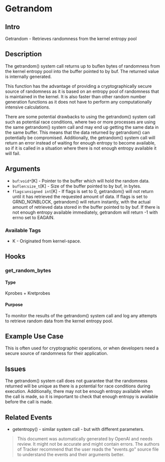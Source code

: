 
# Getrandom

## Intro
Getrandom - Retrieves randomness from the kernel entropy pool

## Description
The getrandom() system call returns up to buflen bytes of randomness from the kernel entropy pool into the buffer pointed to by buf. The returned value is internally generated.

This function has the advantage of providing a cryptographically secure source of randomness as it is based on an entropy pool of randomness that is maintained in the kernel. It is also faster than other random number generation functions as it does not have to perform any computationally intensive calculations. 

There are some potential drawbacks to using the getrandom() system call such as potential race conditions, where two or more processes are using the same getrandom() system call and may end up getting the same data in the same buffer. This means that the data returned by getrandom() can potentially be compromised. Additionally, the getrandom() system call will return an error instead of waiting for enough entropy to become available, so if it is called in a situation where there is not enough entropy available it will fail.

## Arguments
* `buf`:`void*`[K] - Pointer to the buffer which will hold the random data.
* `buflen`:`size_t`[K] - Size of the buffer pointed to by buf, in bytes.
* `flags`:`unsigned int`[K] - If flags is set to 0, getrandom() will not return until it has retrieved the requested amount of data. If flags is set to GRND_NONBLOCK, getrandom() will return instantly, with the actual amount of retrieved data stored in the buffer pointed to by buf. If there is not enough entropy available immediately, getrandom will return -1 with errno set to EAGAIN.

### Available Tags
* K - Originated from kernel-space.

## Hooks
### get_random_bytes
#### Type
Kprobes + Kretprobes
#### Purpose
To monitor the results of the getrandom() system call and log any attempts to retrieve random data from the kernel entropy pool.

## Example Use Case
This is often used for cryptographic operations, or when developers need a secure source of randomness for their application.

## Issues
The getrandom() system call does not guarantee that the randomness returned will be unique as there is a potential for race conditions during execution. Additionally, there may not be enough entropy available when the call is made, so it is important to check that enough entropy is available before the call is made.

## Related Events
* getentropy() - similar system call - but with different parameters.

> This document was automatically generated by OpenAI and needs review. It might
> not be accurate and might contain errors. The authors of Tracker recommend that
> the user reads the "events.go" source file to understand the events and their
> arguments better.
